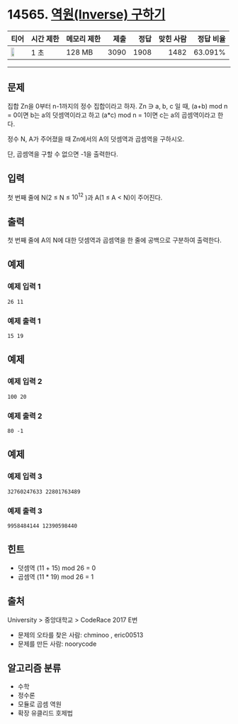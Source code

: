# 14565. [역원(Inverse) 구하기](https://www.acmicpc.net/problem/14565)

| 티어 | 시간 제한 | 메모리 제한 | 제출 | 정답 | 맞힌 사람 | 정답 비율 |
|---|---|---|---:|---:|---:|---:|
| <img src="https://static.solved.ac/tier_small/14.svg" width="50%" /> | 1 초 | 128 MB | 3090 | 1908 | 1482 | 63.091% |

---

## 문제

집합 Zn을 0부터 n-1까지의 정수 집합이라고 하자. Zn ∋ a, b, c 일 때, (a+b) mod n = 0이면 b는 a의 덧셈역이라고 하고 (a*c) mod n = 1이면 c는 a의 곱셈역이라고 한다.

정수 N, A가 주어졌을 때 Zn에서의 A의 덧셈역과 곱셈역을 구하시오.

단, 곱셈역을 구할 수 없으면 -1을 출력한다.

## 입력

첫 번째 줄에 N(2 ≤ N ≤ $10^{12}$
)과 A(1 ≤ A < N)이 주어진다.

## 출력

첫 번째 줄에 A의 N에 대한 덧셈역과 곱셈역을 한 줄에 공백으로 구분하여 출력한다.

## 예제

### 예제 입력 1

```
26 11
```

### 예제 출력 1

```
15 19
```

## 예제

### 예제 입력 2

```
100 20
```

### 예제 출력 2

```
80 -1
```

## 예제

### 예제 입력 3

```
32760247633 22801763489
```

### 예제 출력 3

```
9958484144 12390598440
```

## 힌트

- 덧셈역 (11 + 15) mod 26 = 0
- 곱셈역 (11 * 19) mod 26 = 1

## 출처

University
\> 
중앙대학교
\> 
CodeRace 2017
E번

- 문제의 오타를 찾은 사람: chminoo , eric00513
- 문제를 만든 사람: noorycode

## 알고리즘 분류

- 수학
- 정수론
- 모듈로 곱셈 역원
- 확장 유클리드 호제법

